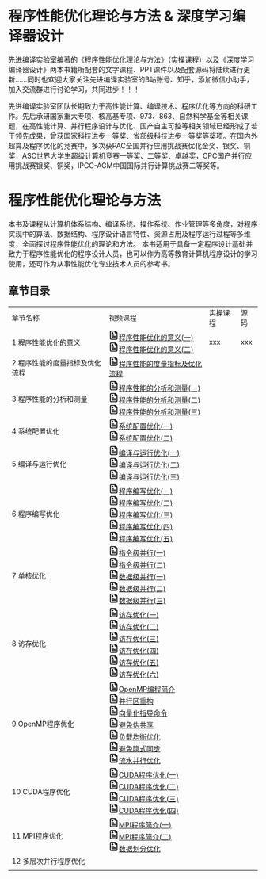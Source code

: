 # 程序性能优化理论与方法 & 深度学习编译器设计
先进编译实验室编著的《程序性能优化理论与方法》（实操课程）以及《深度学习编译器设计》两本书籍所配套的文字课程、PPT课件以及配套源码将陆续进行更新……同时也欢迎大家关注先进编译实验室的B站账号、知乎，添加微信小助手，加入交流群进行讨论学习，共同进步！！！

先进编译实验室团队长期致力于高性能计算、编译技术、程序优化等方向的科研工作。先后承研国家重大专项、核高基专项、973、863、自然科学基金等相关课题，在高性能计算、并行程序设计与优化、国产自主可控等相关领域已经形成了若干领先成果，曾获国家科技进步一等奖、省部级科技进步一等奖等奖项。在国内外超算及程序优化的竞赛中，多次获PAC全国并行应用挑战赛优化金奖、银奖、铜奖，ASC世界大学生超级计算机竞赛一等奖、二等奖、卓越奖，CPC国产并行应用挑战赛银奖、铜奖，IPCC-ACM中国国际并行计算挑战赛二等奖等。

# 程序性能优化理论与方法

本书及课程从计算机体系结构、编译系统、操作系统、作业管理等多角度，对程序实现中的算法、数据结构、程序设计语言特性、资源占用及程序运行过程等多维度，全面探讨程序性能优化的理论和方法。
本书适用于具备一定程序设计基础并致力于程序性能优化的程序设计人员，也可以作为高等教育计算机程序设计的学习使用，还可作为从事性能优化专业技术人员的参考书。

## 章节目录


|||||
|---|---|---|---|
|章节名称|视频课程|实操课程|源码|
|1 程序性能优化的意义|[<img src="/img/text.svg" alt="专栏文章" width="20" height="20">程序性能优化的意义(一)]()<br>[<img src="/img/text.svg" alt="专栏文章" width="20" height="20">程序性能优化的意义(二)]()|xxx|xxx|xxx|
|2 程序性能的度量指标及优化流程|[<img src="/img/text.svg" alt="专栏文章" width="20" height="20">程序性能的度量指标及优化流程]()|
|3 程序性能的分析和测量|[<img src="/img/text.svg" alt="专栏文章" width="20" height="20">程序性能的分析和测量(一)]()<br>[<img src="/img/text.svg" alt="专栏文章" width="20" height="20">程序性能的分析和测量(二)]()<br>[<img src="/img/text.svg" alt="专栏文章" width="20" height="20">程序性能的分析和测量(三)]()|
|4 系统配置优化|[<img src="/img/text.svg" alt="专栏文章" width="20" height="20">系统配置优化(一)]()<br>[<img src="/img/text.svg" alt="专栏文章" width="20" height="20">系统配置优化(二)]()|
|5 编译与运行优化|[<img src="/img/text.svg" alt="专栏文章" width="20" height="20">编译与运行优化(一)]()<br>[<img src="/img/text.svg" alt="专栏文章" width="20" height="20">编译与运行优化(二)]()<br>[<img src="/img/text.svg" alt="专栏文章" width="20" height="20">编译与运行优化(三)]()|
|6 程序编写优化|[<img src="/img/text.svg" alt="专栏文章" width="20" height="20">程序编写优化(一)]()<br>[<img src="/img/text.svg" alt="专栏文章" width="20" height="20">程序编写优化(二)]()<br>[<img src="/img/text.svg" alt="专栏文章" width="20" height="20">程序编写优化(三)]()<br>[<img src="/img/text.svg" alt="专栏文章" width="20" height="20">程序编写优化(四)]()<br>[<img src="/img/text.svg" alt="专栏文章" width="20" height="20">程序编写优化(五)]()|
|7 单核优化|[<img src="/img/text.svg" alt="专栏文章" width="20" height="20">指令级并行(一)]()<br>[<img src="/img/text.svg" alt="专栏文章" width="20" height="20">指令级并行(二)]()<br>[<img src="/img/text.svg" alt="专栏文章" width="20" height="20">数据级并行(一)]()<br>[<img src="/img/text.svg" alt="专栏文章" width="20" height="20">数据级并行(二)]()<br>[<img src="/img/text.svg" alt="专栏文章" width="20" height="20">数据级并行(三)]()|
|8 访存优化|[<img src="/img/text.svg" alt="专栏文章" width="20" height="20">访存优化(一)]()<br>[<img src="/img/text.svg" alt="专栏文章" width="20" height="20">访存优化(二)]()<br>[<img src="/img/text.svg" alt="专栏文章" width="20" height="20">访存优化(三)]()<br>[<img src="/img/text.svg" alt="专栏文章" width="20" height="20">访存优化(四)]()<br>[<img src="/img/text.svg" alt="专栏文章" width="20" height="20">访存优化(五)]()<br>[<img src="/img/text.svg" alt="专栏文章" width="20" height="20">访存优化(六)]()<br>|
|9 OpenMP程序优化|[<img src="/img/text.svg" alt="专栏文章" width="20" height="20">OpenMP编程简介]()<br>[<img src="/img/text.svg" alt="专栏文章" width="20" height="20">并行区重构]()<br>[<img src="/img/text.svg" alt="专栏文章" width="20" height="20">向量化指导命令]()<br>[<img src="/img/text.svg" alt="专栏文章" width="20" height="20">避免伪共享]()<br>[<img src="/img/text.svg" alt="专栏文章" width="20" height="20">负载均衡优化]()<br>[<img src="/img/text.svg" alt="专栏文章" width="20" height="20">避免隐式同步]()<br>[<img src="/img/text.svg" alt="专栏文章" width="20" height="20">流水并行优化]()<br>|
|10 CUDA程序优化|[<img src="/img/text.svg" alt="专栏文章" width="20" height="20">CUDA程序优化(一)]()<br>[<img src="/img/text.svg" alt="专栏文章" width="20" height="20">CUDA程序优化(二)]()<br>[<img src="/img/text.svg" alt="专栏文章" width="20" height="20">CUDA程序优化(三)]()<br>[<img src="/img/text.svg" alt="专栏文章" width="20" height="20">CUDA程序优化(四)]()<br>|
|11 MPI程序优化|[<img src="/img/text.svg" alt="专栏文章" width="20" height="20">MPI程序简介(一)]()<br>[<img src="/img/text.svg" alt="专栏文章" width="20" height="20">MPI程序简介(二)]()<br>[<img src="/img/text.svg" alt="专栏文章" width="20" height="20">数据划分优化]()|
|12 多层次并行程序优化||
||||



